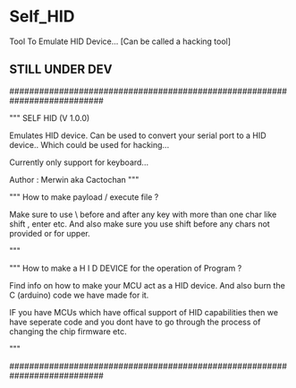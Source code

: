 # Self_HID
Tool To Emulate HID Device... [Can be called a hacking tool]

## STILL UNDER DEV

###########################################################################

"""
SELF HID (V 1.0.0)

Emulates HID device.
Can be used to convert your serial port
to a HID device.. Which could be used for 
hacking...

Currently only support for keyboard...

Author : Merwin aka Cactochan
"""

"""
How to make payload / execute file ? 

Make sure to use \ before and after any key with more than one char
like shift  ,  enter etc. And also make sure you use shift before
any chars not provided or for upper.

"""

"""
How to make a H I D DEVICE for the operation of Program ?

Find info on how to make your MCU act as a HID device.
And also burn the C (arduino) code we have made for it.

IF you have MCUs which have offical support of HID capabilities
then we have seperate code  and  you dont have to go through
the process of changing the chip firmware etc.

"""

###########################################################################
